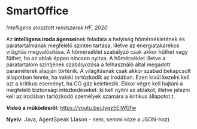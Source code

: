 # SmartOffice

*Intelligens elosztott rendszerek HF, 2020*

Az **intelligens iroda ágensei**nek feladata a helyiség hőmérsékletének és páratartalmának megfelelő szinten tartása, illetve az energiatakarékos világítás megvalósítása. A hőmérséklet szabályzó csak akkor hűthet vagy fűthet, ha az ablak éppen nincsen nyitva. A hőmérséklet illetve a páratartalom szintjének szabályozása a felhasználó által megadott paraméterek alapján történik. A világításnak csak akkor szabad bekapcsolt állapotban lennie, ha valaki tartózkodik az irodában. Ezen kívül kezelni kell azt a kritikus eseményt, ha CO gáz keletkezik. Ekkor végre kell hajtani a megfelelő biztonsági intézkedéseket: ki kell nyitni az ablakot, illetve jelezni kell az irodában tartózkodó személyek számára a kritikus állapotot.t.

**Videó a működésről:** https://youtu.be/Jyqz5EIWGfw

**Nyelv**: Java, AgentSpeak (Jason - nem, semmi köze a JSON-hoz)
